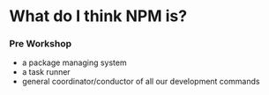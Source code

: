 # What do I think NPM is?

### Pre Workshop
- a package managing system
- a task runner
- general coordinator/conductor of all our development commands

